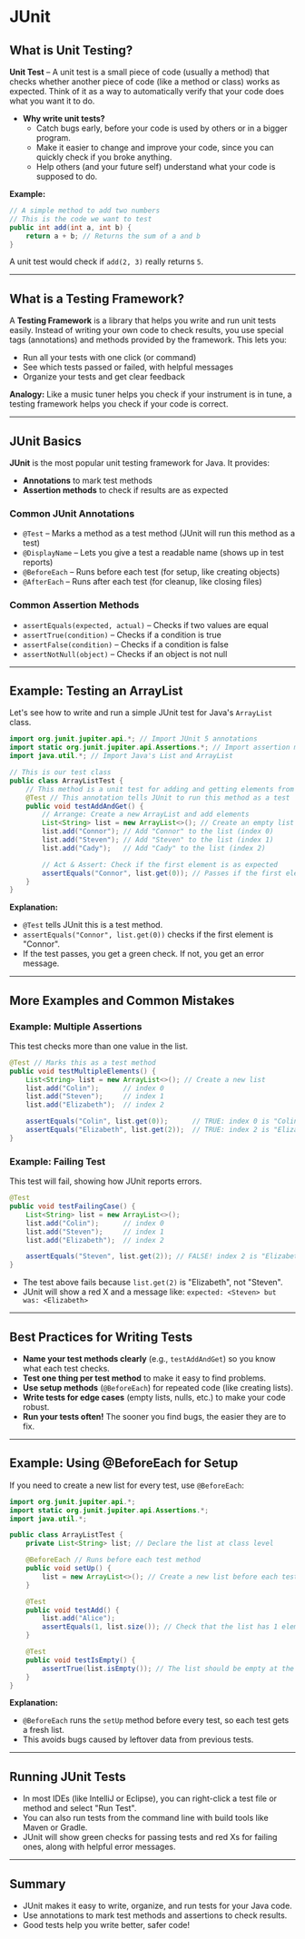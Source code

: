 # JUnit

## What is Unit Testing?

**Unit Test** – A unit test is a small piece of code (usually a method) that checks whether another piece of code (like a method or class) works as expected. Think of it as a way to automatically verify that your code does what you want it to do.

- **Why write unit tests?**
  - Catch bugs early, before your code is used by others or in a bigger program.
  - Make it easier to change and improve your code, since you can quickly check if you broke anything.
  - Help others (and your future self) understand what your code is supposed to do.

**Example:**
```java
// A simple method to add two numbers
// This is the code we want to test
public int add(int a, int b) {
    return a + b; // Returns the sum of a and b
}
```
A unit test would check if `add(2, 3)` really returns `5`.

---

## What is a Testing Framework?

A **Testing Framework** is a library that helps you write and run unit tests easily. Instead of writing your own code to check results, you use special tags (annotations) and methods provided by the framework. This lets you:
- Run all your tests with one click (or command)
- See which tests passed or failed, with helpful messages
- Organize your tests and get clear feedback

**Analogy:** Like a music tuner helps you check if your instrument is in tune, a testing framework helps you check if your code is correct.

---

## JUnit Basics

**JUnit** is the most popular unit testing framework for Java. It provides:
- **Annotations** to mark test methods
- **Assertion methods** to check if results are as expected

### Common JUnit Annotations
- `@Test` – Marks a method as a test method (JUnit will run this method as a test)
- `@DisplayName` – Lets you give a test a readable name (shows up in test reports)
- `@BeforeEach` – Runs before each test (for setup, like creating objects)
- `@AfterEach` – Runs after each test (for cleanup, like closing files)

### Common Assertion Methods
- `assertEquals(expected, actual)` – Checks if two values are equal
- `assertTrue(condition)` – Checks if a condition is true
- `assertFalse(condition)` – Checks if a condition is false
- `assertNotNull(object)` – Checks if an object is not null

---

## Example: Testing an ArrayList

Let's see how to write and run a simple JUnit test for Java's `ArrayList` class.

```java
import org.junit.jupiter.api.*; // Import JUnit 5 annotations
import static org.junit.jupiter.api.Assertions.*; // Import assertion methods
import java.util.*; // Import Java's List and ArrayList

// This is our test class
public class ArrayListTest {
    // This method is a unit test for adding and getting elements from an ArrayList
    @Test // This annotation tells JUnit to run this method as a test
    public void testAddAndGet() {
        // Arrange: Create a new ArrayList and add elements
        List<String> list = new ArrayList<>(); // Create an empty list of Strings
        list.add("Connor"); // Add "Connor" to the list (index 0)
        list.add("Steven"); // Add "Steven" to the list (index 1)
        list.add("Cady");   // Add "Cady" to the list (index 2)

        // Act & Assert: Check if the first element is as expected
        assertEquals("Connor", list.get(0)); // Passes if the first element is "Connor"
    }
}
```

**Explanation:**
- `@Test` tells JUnit this is a test method.
- `assertEquals("Connor", list.get(0))` checks if the first element is "Connor".
- If the test passes, you get a green check. If not, you get an error message.

---

## More Examples and Common Mistakes

### Example: Multiple Assertions
This test checks more than one value in the list.
```java
@Test // Marks this as a test method
public void testMultipleElements() {
    List<String> list = new ArrayList<>(); // Create a new list
    list.add("Colin");      // index 0
    list.add("Steven");     // index 1
    list.add("Elizabeth");  // index 2

    assertEquals("Colin", list.get(0));      // TRUE: index 0 is "Colin"
    assertEquals("Elizabeth", list.get(2));  // TRUE: index 2 is "Elizabeth"
}
```

### Example: Failing Test
This test will fail, showing how JUnit reports errors.
```java
@Test
public void testFailingCase() {
    List<String> list = new ArrayList<>();
    list.add("Colin");      // index 0
    list.add("Steven");     // index 1
    list.add("Elizabeth");  // index 2

    assertEquals("Steven", list.get(2)); // FALSE! index 2 is "Elizabeth", not "Steven"
}
```
- The test above fails because `list.get(2)` is "Elizabeth", not "Steven".
- JUnit will show a red X and a message like: `expected: <Steven> but was: <Elizabeth>`

---

## Best Practices for Writing Tests
- **Name your test methods clearly** (e.g., `testAddAndGet`) so you know what each test checks.
- **Test one thing per test method** to make it easy to find problems.
- **Use setup methods** (`@BeforeEach`) for repeated code (like creating lists).
- **Write tests for edge cases** (empty lists, nulls, etc.) to make your code robust.
- **Run your tests often!** The sooner you find bugs, the easier they are to fix.

---

## Example: Using @BeforeEach for Setup
If you need to create a new list for every test, use `@BeforeEach`:
```java
import org.junit.jupiter.api.*;
import static org.junit.jupiter.api.Assertions.*;
import java.util.*;

public class ArrayListTest {
    private List<String> list; // Declare the list at class level

    @BeforeEach // Runs before each test method
    public void setUp() {
        list = new ArrayList<>(); // Create a new list before each test
    }

    @Test
    public void testAdd() {
        list.add("Alice");
        assertEquals(1, list.size()); // Check that the list has 1 element
    }

    @Test
    public void testIsEmpty() {
        assertTrue(list.isEmpty()); // The list should be empty at the start
    }
}
```
**Explanation:**
- `@BeforeEach` runs the `setUp` method before every test, so each test gets a fresh list.
- This avoids bugs caused by leftover data from previous tests.

---

## Running JUnit Tests
- In most IDEs (like IntelliJ or Eclipse), you can right-click a test file or method and select "Run Test".
- You can also run tests from the command line with build tools like Maven or Gradle.
- JUnit will show green checks for passing tests and red Xs for failing ones, along with helpful error messages.

---

## Summary
- JUnit makes it easy to write, organize, and run tests for your Java code.
- Use annotations to mark test methods and assertions to check results.
- Good tests help you write better, safer code!


